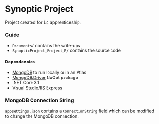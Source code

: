 # Synoptic Project
Project created for L4 apprenticeship.
### Guide
- `Documents/` contains the write-ups
- `SynopticProject_Project_E/` contains the source code

#### Dependencies
- [MongoDB](https://docs.mongodb.com/manual/administration/install-community/) to run locally or in an Atlas
- [MongoDB.Driver](https://www.nuget.org/packages/mongodb.driver) NuGet package
- .NET Core 3.1
- Visual Studio/IIS Express

### MongoDB Connection String
`appsettings.json` contains a `ConnectionString` field which can be modified to change the MongoDB connection.
